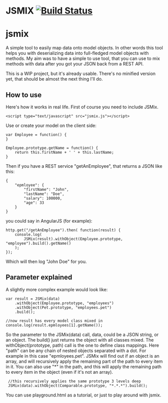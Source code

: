 JSMIX [![Build Status](https://travis-ci.org/khayll/jsmix.svg?branch=master)](https://travis-ci.org/khayll/jsmix)
========
# jsmix
A simple tool to easily map data onto model objects. In other words this tool helps you with deserializing data into full-fledged model objects with methods. My aim was to have a simple to use tool, that you can use to mix methods with data after you got your JSON back from a REST API.

This is a WIP project, but it's already usable. There's no minified version yet, that should be almost the next thing I'll do.  

## How to use
Here's how it works in real life. First of course you need to include JSMix.

    <script type="text/javascript" src="jsmix.js"></script>

Use or create your model on the client side:

	var Employee = function() {
	}
	
	Employee.prototype.getName = function() {
		return this.firstName + ' ' + this.lastName;
	}

Then if you have a REST service "getAnEmployee", that returns a JSON like this:

	{
		"epmloyee": {
			"firstName": "John",
			"lastName": "Doe",
			"salary": 100000,
			"age": 33	
		}
	}

you could say in AngularJS (for example):

	http.get("/getAnEmployee").then( function(result) {
		console.log(
			JSMix(result).withObject(Employee.prototype, "employee").build().getName()
		);
	});

Which will then log "John Doe" for you.

## Parameter explained

A slightly more complex example would look like:

	var result = JSMix(data)
		.withObject(Employee.prototype, "employees")
		.withObject(Pet.prototype, "employees.pet")
		.build();
		
	//now result has every model class mixed in
	console.log(result.epmloyees[1].getName()); 
 
 So the parameter to the JSMix(data) call, data, could be a JSON string, or an object.
 The build() just returns the object with all classes mixed.
 The withObject(prototype, path) call is the one to define class mappings.
 Here "path" can be any chain of nested objects separated with a dot. For example in this case "epmloyees.pet".
 JSMix will find out if an object is an array, and will recursively apply the remaining part of the path to every item in it.
 You can also use "*" in the path, and this will apply the remaining path to every item in the object (even if it's not an array).
 
     //this recursively applies the same prototype 3 levels deep
     JSMix(data).withObject(Comparable.prototype, "*.*.*").build();
     
 You can use playground.html as a tutorial, or just to play around with jsmix.
  
 